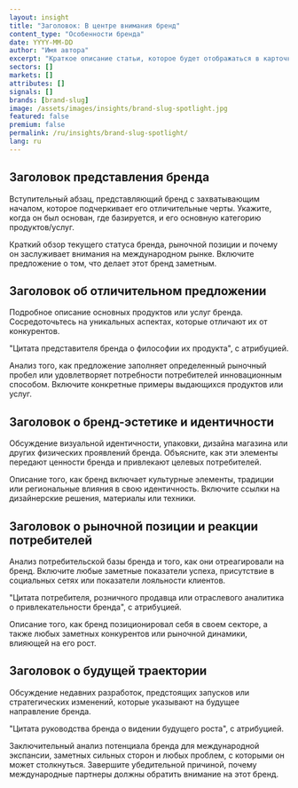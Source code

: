 ```yaml
---
layout: insight
title: "Заголовок: В центре внимания бренд"
content_type: "Особенности бренда"
date: YYYY-MM-DD
author: "Имя автора"
excerpt: "Краткое описание статьи, которое будет отображаться в карточках на главной странице и в результатах поиска. Должно привлекать внимание и точно передавать содержание (2-3 предложения)."
sectors: []
markets: []
attributes: []
signals: []
brands: [brand-slug]
image: /assets/images/insights/brand-slug-spotlight.jpg
featured: false
premium: false
permalink: /ru/insights/brand-slug-spotlight/
lang: ru
---
```


## Заголовок представления бренда

Вступительный абзац, представляющий бренд с захватывающим началом, которое подчеркивает его отличительные черты. Укажите, когда он был основан, где базируется, и его основную категорию продуктов/услуг.

Краткий обзор текущего статуса бренда, рыночной позиции и почему он заслуживает внимания на международном рынке. Включите предложение о том, что делает этот бренд заметным.

## Заголовок об отличительном предложении

Подробное описание основных продуктов или услуг бренда. Сосредоточьтесь на уникальных аспектах, которые отличают их от конкурентов.

"Цитата представителя бренда о философии их продукта", с атрибуцией.

Анализ того, как предложение заполняет определенный рыночный пробел или удовлетворяет потребности потребителей инновационным способом. Включите конкретные примеры выдающихся продуктов или услуг.

## Заголовок о бренд-эстетике и идентичности

Обсуждение визуальной идентичности, упаковки, дизайна магазина или других физических проявлений бренда. Объясните, как эти элементы передают ценности бренда и привлекают целевых потребителей.

Описание того, как бренд включает культурные элементы, традиции или региональные влияния в свою идентичность. Включите ссылки на дизайнерские решения, материалы или техники.

## Заголовок о рыночной позиции и реакции потребителей

Анализ потребительской базы бренда и того, как они отреагировали на бренд. Включите любые заметные показатели успеха, присутствие в социальных сетях или показатели лояльности клиентов.

"Цитата потребителя, розничного продавца или отраслевого аналитика о привлекательности бренда", с атрибуцией.

Описание того, как бренд позиционировал себя в своем секторе, а также любых заметных конкурентов или рыночной динамики, влияющей на его рост.

## Заголовок о будущей траектории

Обсуждение недавних разработок, предстоящих запусков или стратегических изменений, которые указывают на будущее направление бренда.

"Цитата руководства бренда о видении будущего роста", с атрибуцией.

Заключительный анализ потенциала бренда для международной экспансии, заметных сильных сторон и любых проблем, с которыми он может столкнуться. Завершите убедительной причиной, почему международные партнеры должны обратить внимание на этот бренд.
